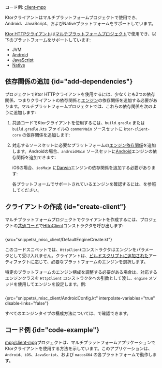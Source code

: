 [//]: # (title: マルチプラットフォーム)

<tldr>
<p>
コード例: <a href="https://github.com/ktorio/ktor-samples/tree/main/client-mpp">client-mpp</a>
</p>
</tldr>

<link-summary>
Ktorクライアントはマルチプラットフォームプロジェクトで使用でき、Android、JavaScript、およびNativeプラットフォームをサポートしています。
</link-summary>

[Ktor HTTPクライアント](client-create-and-configure.md)は[マルチプラットフォームプロジェクト](https://kotlinlang.org/docs/multiplatform.html)で使用でき、以下のプラットフォームをサポートしています:
* JVM
* [Android](https://kotlinlang.org/docs/android-overview.html)
* [JavaScript](https://kotlinlang.org/docs/js-overview.html)
* [Native](https://kotlinlang.org/docs/native-overview.html)

## 依存関係の追加 {id="add-dependencies"}
プロジェクトでKtor HTTPクライアントを使用するには、少なくとも2つの依存関係、つまりクライアントの依存関係と[エンジン](client-engines.md)の依存関係を追加する必要があります。マルチプラットフォームプロジェクトでは、これらの依存関係を次のように追加します:
1.  共通コードでKtorクライアントを使用するには、`build.gradle` または `build.gradle.kts` ファイルの `commonMain` ソースセットに `ktor-client-core` の依存関係を追加します:
    <var name="platform_name" value="common"/>
    <var name="artifact_name" value="ktor-client-core"/>
    <include from="lib.topic" element-id="add_ktor_artifact_multiplatform"/>
1.  対応するソースセットに必要なプラットフォームの[エンジン依存関係](client-engines.md#dependencies)を追加します。Androidの場合、`androidMain` ソースセットに[Android](client-engines.md#android)エンジンの依存関係を追加できます:
    <var name="platform_name" value="android"/>
    <var name="artifact_name" value="ktor-client-android"/>
    <include from="lib.topic" element-id="add_ktor_artifact_multiplatform"/>
    
    iOSの場合、`iosMain` に[Darwin](client-engines.md#darwin)エンジンの依存関係を追加する必要があります:
    <var name="platform_name" value="ios"/>
    <var name="artifact_name" value="ktor-client-darwin"/>
    <include from="lib.topic" element-id="add_ktor_artifact_multiplatform"/>
    
    各プラットフォームでサポートされているエンジンを確認するには、[](client-engines.md#dependencies)を参照してください。

## クライアントの作成 {id="create-client"}
マルチプラットフォームプロジェクトでクライアントを作成するには、プロジェクトの[共通コード](https://kotlinlang.org/docs/mpp-discover-project.html#source-sets)で[HttpClient](https://api.ktor.io/ktor-client/ktor-client-core/io.ktor.client/-http-client/index.html)コンストラクタを呼び出します:

```kotlin
```
{src="snippets/_misc_client/DefaultEngineCreate.kt"}

このコードスニペットでは、`HttpClient`コンストラクタはエンジンをパラメータとして受け入れません。クライアントは、[ビルドスクリプトに追加された](#add-dependencies)アーティファクトに応じて、必要なプラットフォームのエンジンを選択します。

特定のプラットフォームのエンジン構成を調整する必要がある場合は、対応するエンジンクラスを `HttpClient` コンストラクタへの引数として渡し、`engine` メソッドを使用してエンジンを設定します。例:
```kotlin
```
{src="snippets/_misc_client/AndroidConfig.kt" interpolate-variables="true" disable-links="false"}

すべてのエンジンタイプの構成方法については、[](client-engines.md)で確認できます。

## コード例 {id="code-example"}

[mpp/client-mpp](https://github.com/ktorio/ktor-samples/tree/main/client-mpp)プロジェクトは、マルチプラットフォームアプリケーションでKtorクライアントを使用する方法を示しています。このアプリケーションは、`Android`、`iOS`、`JavaScript`、および `macosX64` の各プラットフォームで動作します。